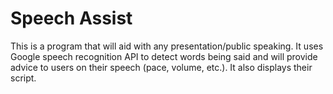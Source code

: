 # Speech Assist
This is a program that will aid with any presentation/public speaking. It uses Google speech recognition API to detect words being said and will provide advice to users on their speech (pace, volume, etc.). It also displays their script.
